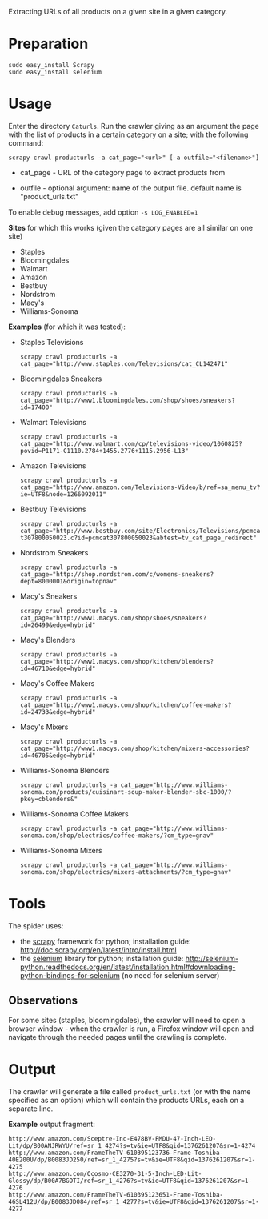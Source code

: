 Extracting URLs of all products on a given site in a given category.

# Preparation #
```
sudo easy_install Scrapy
sudo easy_install selenium
```

# Usage #

Enter the directory `Caturls`. Run the crawler giving as an argument the page with the list of products in a certain category on a site; with the following command:

    scrapy crawl producturls -a cat_page="<url>" [-a outfile="<filename>"]

* cat_page - URL of the category page to extract products from

* outfile - optional argument: name of the output file. default name is "product_urls.txt"

To enable debug messages, add option `-s LOG_ENABLED=1`

**Sites** for which this works (given the category pages are all similar on one site)

* Staples
* Bloomingdales
* Walmart
* Amazon
* Bestbuy
* Nordstrom
* Macy's
* Williams-Sonoma

**Examples** (for which it was tested):

* Staples Televisions

    `scrapy crawl producturls -a cat_page="http://www.staples.com/Televisions/cat_CL142471"`

* Bloomingdales Sneakers

    `scrapy crawl producturls -a cat_page="http://www1.bloomingdales.com/shop/shoes/sneakers?id=17400"`

* Walmart Televisions

    `scrapy crawl producturls -a cat_page="http://www.walmart.com/cp/televisions-video/1060825?povid=P1171-C1110.2784+1455.2776+1115.2956-L13"`

* Amazon Televisions

    `scrapy crawl producturls -a cat_page="http://www.amazon.com/Televisions-Video/b/ref=sa_menu_tv?ie=UTF8&node=1266092011"`

* Bestbuy Televisions

    `scrapy crawl producturls -a cat_page="http://www.bestbuy.com/site/Electronics/Televisions/pcmcat307800050023.c?id=pcmcat307800050023&abtest=tv_cat_page_redirect"`

* Nordstrom Sneakers

    `scrapy crawl producturls -a cat_page="http://shop.nordstrom.com/c/womens-sneakers?dept=8000001&origin=topnav"`

* Macy's Sneakers

    `scrapy crawl producturls -a cat_page="http://www1.macys.com/shop/shoes/sneakers?id=26499&edge=hybrid"`

* Macy's Blenders

    `scrapy crawl producturls -a cat_page="http://www1.macys.com/shop/kitchen/blenders?id=46710&edge=hybrid"`

* Macy's Coffee Makers

    `scrapy crawl producturls -a cat_page="http://www1.macys.com/shop/kitchen/coffee-makers?id=24733&edge=hybrid"`

* Macy's Mixers

    `scrapy crawl producturls -a cat_page="http://www1.macys.com/shop/kitchen/mixers-accessories?id=46705&edge=hybrid"`

* Williams-Sonoma Blenders

    `scrapy crawl producturls -a cat_page="http://www.williams-sonoma.com/products/cuisinart-soup-maker-blender-sbc-1000/?pkey=cblenders&"`

* Williams-Sonoma Coffee Makers

    `scrapy crawl producturls -a cat_page="http://www.williams-sonoma.com/shop/electrics/coffee-makers/?cm_type=gnav"`

* Williams-Sonoma Mixers

    `scrapy crawl producturls -a cat_page="http://www.williams-sonoma.com/shop/electrics/mixers-attachments/?cm_type=gnav"`

# Tools #

The spider uses:

* the [scrapy](http://scrapy.org/) framework for python; installation guide: http://doc.scrapy.org/en/latest/intro/install.html
* the [selenium](http://selenium-python.readthedocs.org/en/latest/) library for python; installation guide: http://selenium-python.readthedocs.org/en/latest/installation.html#downloading-python-bindings-for-selenium (no need for selenium server)

## Observations ##

For some sites (staples, bloomingdales), the crawler will need to open a browser window - when the crawler is run, a Firefox window will open and navigate through the needed pages until the crawling is complete.

# Output #

The crawler will generate a file called `product_urls.txt` (or with the name specified as an option) which will contain the products URLs, each on a separate line.

**Example** output fragment:

    http://www.amazon.com/Sceptre-Inc-E478BV-FMDU-47-Inch-LED-Lit/dp/B00ANJRWYU/ref=sr_1_4274?s=tv&ie=UTF8&qid=1376261207&sr=1-4274
    http://www.amazon.com/FrameTheTV-610395123736-Frame-Toshiba-40E200U/dp/B0083JD250/ref=sr_1_4275?s=tv&ie=UTF8&qid=1376261207&sr=1-4275
    http://www.amazon.com/Ocosmo-CE3270-31-5-Inch-LED-Lit-Glossy/dp/B00A7BGOTI/ref=sr_1_4276?s=tv&ie=UTF8&qid=1376261207&sr=1-4276
    http://www.amazon.com/FrameTheTV-610395123651-Frame-Toshiba-46SL412U/dp/B0083JD084/ref=sr_1_4277?s=tv&ie=UTF8&qid=1376261207&sr=1-4277